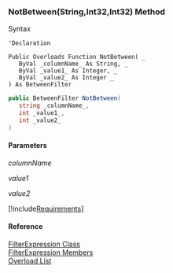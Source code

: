 ﻿### NotBetween(String,Int32,Int32) Method

Syntax

```vbnet
'Declaration

Public Overloads Function NotBetween( _
   ByVal _columnName_ As String, _
   ByVal _value1_ As Integer, _
   ByVal _value2_ As Integer _
) As BetweenFilter
```

```csharp
public BetweenFilter NotBetween( 
   string _columnName_,
   int _value1_,
   int _value2_
)
```

#### Parameters

_columnName_

_value1_

_value2_

[!include[Requirements](../partials/requirements.md)]

#### Reference

[FilterExpression Class](fcSDK~FChoice.Foundation.Filters.FilterExpression.md)  
[FilterExpression Members](fcSDK~FChoice.Foundation.Filters.FilterExpression_members.md)  
[Overload List](fcSDK~FChoice.Foundation.Filters.FilterExpression~NotBetween.md)